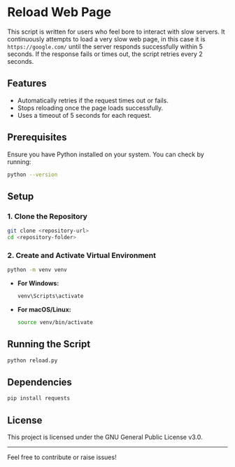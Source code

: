 # Reload Web Page

This script is written for users who feel bore to interact with slow servers. It continuously attempts to load a very slow web page, in this case it is `https://google.com/` until the server responds successfully within 5 seconds. If the response fails or times out, the script retries every 2 seconds.

## Features
- Automatically retries if the request times out or fails.
- Stops reloading once the page loads successfully.
- Uses a timeout of 5 seconds for each request.

## Prerequisites
Ensure you have Python installed on your system. You can check by running:

```sh
python --version
```

## Setup
### 1. Clone the Repository
```sh
git clone <repository-url>
cd <repository-folder>
```

### 2. Create and Activate Virtual Environment
```sh
python -m venv venv
```
- **For Windows:**
  ```sh
  venv\Scripts\activate
  ```
- **For macOS/Linux:**
  ```sh
  source venv/bin/activate
  ```


## Running the Script
```sh
python reload.py
```

## Dependencies

```sh
pip install requests
```

## License
This project is licensed under the GNU General Public License v3.0.

---

Feel free to contribute or raise issues!

